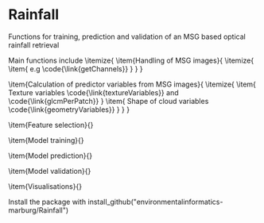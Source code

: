 # Rainfall
Functions for training, prediction and validation of an MSG based optical rainfall retrieval


Main functions include
\itemize{
  \item{Handling of MSG images}{
    \itemize{
      \item{
      e.g \code{\link{getChannels}}
      }
    }
  }

  \item{Calculation of predictor variables from MSG images}{
    \itemize{
      \item{
      Texture variables \code{\link{textureVariables}} and \code{\link{glcmPerPatch}}
      }
      \item{
      Shape of cloud variables \code{\link{geometryVariables}}
      }
    }
  }


\item{Feature selection}{}

\item{Model training}{}

\item{Model prediction}{}

\item{Model validation}{}

\item{Visualisations}{}



Install the package with 
install_github("environmentalinformatics-marburg/Rainfall")
